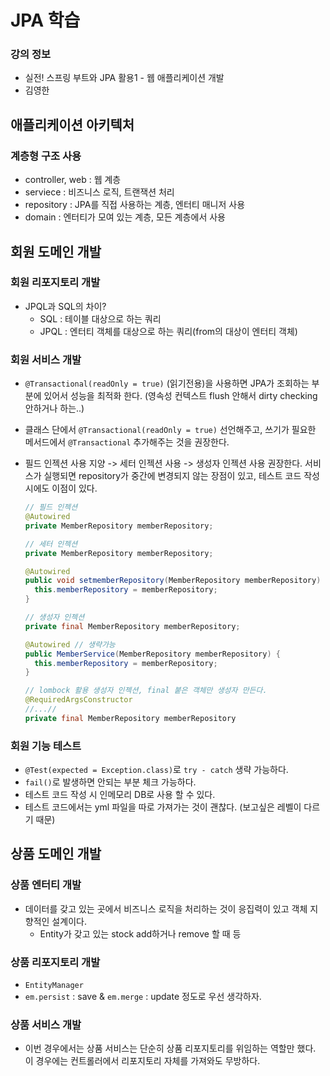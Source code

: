 # JPA 학습

### 강의 정보

- 실전! 스프링 부트와 JPA 활용1 - 웹 애플리케이션 개발
- 김영한

## 애플리케이션 아키텍처

### 계층형 구조 사용

- controller, web : 웹 계층
- serviece : 비즈니스 로직, 트랜잭션 처리
- repository : JPA를 직접 사용하는 계층, 엔터티 매니저 사용
- domain : 엔터티가 모여 있는 계층, 모든 계층에서 사용

## 회원 도메인 개발

### 회원 리포지토리 개발

- JPQL과 SQL의 차이?
  - SQL : 테이블 대상으로 하는 쿼리
  - JPQL : 엔터티 객체를 대상으로 하는 쿼리(from의 대상이 엔터티 객체)

### 회원 서비스 개발

- `@Transactional(readOnly = true)` (읽기전용)을 사용하면 JPA가 조회하는 부분에 있어서 성능을 최적화 한다. (영속성 컨텍스트 flush 안해서 dirty checking 안하거나 하는..)

- 클래스 단에서 `@Transactional(readOnly = true)` 선언해주고, 쓰기가 필요한 메서드에서 `@Transactional` 추가해주는 것을 권장한다.

- 필드 인젝션 사용 지양 -> 세터 인젝션 사용 -> 생성자 인젝션 사용 권장한다. 서비스가 실행되면 repository가 중간에 변경되지 않는 장점이 있고, 테스트 코드 작성 시에도 이점이 있다.

  ```java
  // 필드 인젝션
  @Autowired
  private MemberRepository memberRepository;
  
  // 세터 인젝션
  private MemberRepository memberRepository;
  
  @Autowired
  public void setmemberRepository(MemberRepository memberRepository) {
    this.memberRepository = memberRepository;
  }
  
  // 생성자 인젝션
  private final MemberRepository memberRepository;
  
  @Autowired // 생략가능
  public MemberService(MemberRepository memberRepository) {
    this.memberRepository = memberRepository;
  }
  
  // lombock 활용 생성자 인젝션, final 붙은 객체만 생성자 만든다.
  @RequiredArgsConstructor
  //...//
  private final MemberRepository memberRepository
  ```

### 회원 기능 테스트

- `@Test(expected = Exception.class)`로 `try - catch` 생략 가능하다.
- `fail()`로 발생하면 안되는 부분 체크 가능하다.
- 테스트 코드 작성 시 인메모리 DB로 사용 할 수 있다.
- 테스트 코드에서는 yml 파일을 따로 가져가는 것이 괜찮다. (보고싶은 레벨이 다르기 때문)



## 상품 도메인 개발

### 상품 엔터티 개발

- 데이터를 갖고 있는 곳에서 비즈니스 로직을 처리하는 것이 응집력이 있고 객체 지향적인 설계이다.
  - Entity가 갖고 있는 stock add하거나 remove 할 때 등

### 상품 리포지토리 개발

- `EntityManager`
- `em.persist` : save & `em.merge` : update 정도로 우선 생각하자.

### 상품 서비스 개발

- 이번 경우에서는 상품 서비스는 단순히 상품 리포지토리를 위임하는 역할만 했다. 이 경우에는 컨트롤러에서 리포지토리 자체를 가져와도 무방하다.
